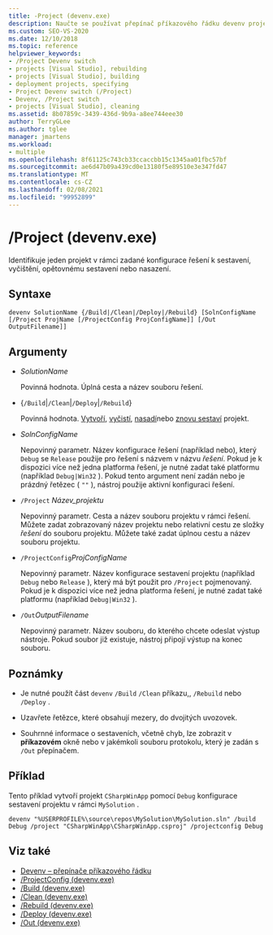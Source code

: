 ```yaml
---
title: -Project (devenv.exe)
description: Naučte se používat přepínač příkazového řádku devenv projektu k identifikaci jednoho projektu v rámci zadané konfigurace řešení k sestavení, vyčištění, opětovnému sestavení nebo nasazení projektu.
ms.custom: SEO-VS-2020
ms.date: 12/10/2018
ms.topic: reference
helpviewer_keywords:
- /Project Devenv switch
- projects [Visual Studio], rebuilding
- projects [Visual Studio], building
- deployment projects, specifying
- Project Devenv switch (/Project)
- Devenv, /Project switch
- projects [Visual Studio], cleaning
ms.assetid: 8b07859c-3439-436d-9b9a-a8ee744eee30
author: TerryGLee
ms.author: tglee
manager: jmartens
ms.workload:
- multiple
ms.openlocfilehash: 8f61125c743cb33ccaccbb15c1345aa01fbc57bf
ms.sourcegitcommit: ae6d47b09a439cd0e13180f5e89510e3e347fd47
ms.translationtype: MT
ms.contentlocale: cs-CZ
ms.lasthandoff: 02/08/2021
ms.locfileid: "99952899"
---
```

# <a name="project-devenvexe"></a>/Project (devenv.exe)

Identifikuje jeden projekt v rámci zadané konfigurace řešení k sestavení, vyčištění, opětovnému sestavení nebo nasazení.

## <a name="syntax"></a>Syntaxe

```shell
devenv SolutionName {/Build|/Clean|/Deploy|/Rebuild} [SolnConfigName [/Project ProjName [/ProjectConfig ProjConfigName]] [/Out OutputFilename]]
```

## <a name="arguments"></a>Argumenty

- *SolutionName*

  Povinná hodnota. Úplná cesta a název souboru řešení.

- {`/Build`|`/Clean`|`/Deploy`|`/Rebuild`}

  Povinná hodnota. [Vytvoří](build-devenv-exe.md), [vyčistí](clean-devenv-exe.md), [nasadí](deploy-devenv-exe.md)nebo [znovu sestaví](rebuild-devenv-exe.md) projekt.

- *SolnConfigName*

  Nepovinný parametr. Název konfigurace řešení (například nebo), který `Debug` se `Release` použije pro řešení s názvem v názvu *řešení*. Pokud je k dispozici více než jedna platforma řešení, je nutné zadat také platformu (například `Debug|Win32` ). Pokud tento argument není zadán nebo je prázdný řetězec ( `""` ), nástroj použije aktivní konfiguraci řešení.

- `/Project` *Název_projektu*

  Nepovinný parametr. Cesta a název souboru projektu v rámci řešení. Můžete zadat zobrazovaný název projektu nebo relativní cestu ze složky *řešení* do souboru projektu. Můžete také zadat úplnou cestu a název souboru projektu.

- `/ProjectConfig`*ProjConfigName*

  Nepovinný parametr. Název konfigurace sestavení projektu (například `Debug` nebo `Release` ), který má být použit pro `/Project` pojmenovaný. Pokud je k dispozici více než jedna platforma řešení, je nutné zadat také platformu (například `Debug|Win32` ).

- `/Out`*OutputFilename*

  Nepovinný parametr. Název souboru, do kterého chcete odeslat výstup nástroje. Pokud soubor již existuje, nástroj připojí výstup na konec souboru.

## <a name="remarks"></a>Poznámky

- Je nutné použít část `devenv` `/Build` `/Clean` příkazu,, `/Rebuild` nebo `/Deploy` .

- Uzavřete řetězce, které obsahují mezery, do dvojitých uvozovek.

- Souhrnné informace o sestaveních, včetně chyb, lze zobrazit v **příkazovém** okně nebo v jakémkoli souboru protokolu, který je zadán s `/Out` přepínačem.

## <a name="example"></a>Příklad

Tento příklad vytvoří projekt `CSharpWinApp` pomocí `Debug` konfigurace sestavení projektu v rámci `MySolution` .

```shell
devenv "%USERPROFILE%\source\repos\MySolution\MySolution.sln" /build Debug /project "CSharpWinApp\CSharpWinApp.csproj" /projectconfig Debug
```

## <a name="see-also"></a>Viz také

- [Devenv – přepínače příkazového řádku](../../ide/reference/devenv-command-line-switches.md)
- [/ProjectConfig (devenv.exe)](../../ide/reference/projectconfig-devenv-exe.md)
- [/Build (devenv.exe)](../../ide/reference/build-devenv-exe.md)
- [/Clean (devenv.exe)](../../ide/reference/clean-devenv-exe.md)
- [/Rebuild (devenv.exe)](../../ide/reference/rebuild-devenv-exe.md)
- [/Deploy (devenv.exe)](../../ide/reference/deploy-devenv-exe.md)
- [/Out (devenv.exe)](../../ide/reference/out-devenv-exe.md)
